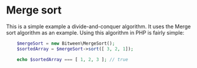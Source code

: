 # Merge sort

This is a simple example a divide-and-conquer algorithm. It uses the Merge sort algorithm as an example.
Using this algorithm in PHP is fairly simple:

```php
    $mergeSort = new Bitween\MergeSort();
    $sortedArray = $mergeSort->sort([ 3, 2, 1]);

    echo $sortedArray === [ 1, 2, 3 ]; // true
```